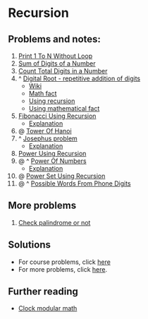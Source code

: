 # Recursion

## Problems and notes:
1. [Print 1 To N Without Loop](https://practice.geeksforgeeks.org/problems/print-1-to-n-without-using-loops/1)
2. [Sum of Digits of a Number](https://practice.geeksforgeeks.org/problems/sum-of-digits-of-a-number/1)
3. [Count Total Digits in a Number](https://practice.geeksforgeeks.org/problems/count-total-digits-in-a-number/1)
4. ^ [Digital Root - repetitive addition of digits](https://practice.geeksforgeeks.org/problems/digital-root/1)
    - [Wiki](https://en.wikipedia.org/wiki/Digital_root)
    - [Math fact](http://www.sjsu.edu/faculty/watkins/Digitsum0.htm)
    - [Using recursion]()
    - [Using mathematical fact](https://www.geeksforgeeks.org/digital-rootrepeated-digital-sum-given-integer/)
5. [Fibonacci Using Recursion](https://practice.geeksforgeeks.org/problems/fibonacci-using-recursion/1)
    - [Explanation](https://www.youtube.com/watch?v=zg-ddPbzcKM)
6. @ [Tower Of Hanoi](https://practice.geeksforgeeks.org/problems/tower-of-hanoi/1)
7. ^ [Josephus problem](https://practice.geeksforgeeks.org/problems/josephus-problem/1)
    - [Explanation](https://www.geeksforgeeks.org/josephus-problem-set-1-a-on-solution/)
8. [Power Using Recursion](https://practice.geeksforgeeks.org/problems/power-using-recursion/1)
9. @ ^ [Power Of Numbers](https://practice.geeksforgeeks.org/problems/power-of-numbers/0)
    - [Explanation](https://www.geeksforgeeks.org/modular-exponentiation-recursive/)
10. @ [Power Set Using Recursion](https://practice.geeksforgeeks.org/problems/power-set-using-recursion/1)
11. @ ^ [Possible Words From Phone Digits](https://practice.geeksforgeeks.org/problems/possible-words-from-phone-digits/1)

## More problems
1. [Check palindrome or not](https://www.geeksforgeeks.org/recursive-function-check-string-palindrome/)

## Solutions
- For course problems, click [here](https://github.com/thecoducer/GeeksForGeeks_DSA_Course_Solutions/blob/master/Recursion)
- For more problems, click [here](https://github.com/thecoducer/GeeksForGeeks_DSA_Course_Solutions/tree/master/Recursion/More).

## Further reading
- [Clock modular math](https://medium.com/i-math/intro-to-modular-arithmetic-34ad9d4537d1)
